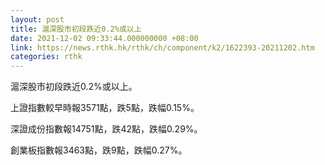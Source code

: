 ```yaml
---
layout: post
title: 滬深股市初段跌近0.2%或以上
date: 2021-12-02 09:33:44.000000000 +08:00
link: https://news.rthk.hk/rthk/ch/component/k2/1622393-20211202.htm
categories: rthk
---
```


滬深股市初段跌近0.2%或以上。

上證指數較早時報3571點，跌5點，跌幅0.15%。

深證成份指數報14751點，跌42點，跌幅0.29%。

創業板指數報3463點，跌9點，跌幅0.27%。
